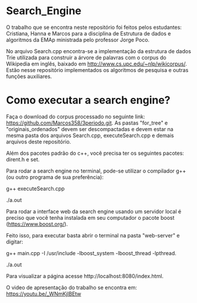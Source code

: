 # Search_Engine

O trabalho que se encontra neste repositório foi feitos pelos estudantes: Cristiana, Hanna e Marcos para a disciplina de Estrutura de dados e algoritmos da EMAp ministrada pelo professor Jorge Poco.

No arquivo Search.cpp encontra-se a implementação da estrutura de dados Trie utilizada para construir a árvore de palavras com o corpus do Wikipedia em inglês, baixado em http://www.cs.upc.edu/~nlp/wikicorpus/. Estão nesse repositório implementados os algoritmos de pesquisa e outras funções auxiliares.

# Como executar a search engine?

Faça o download do corpus processado no seguinte link: https://github.com/Marcos358/3periodo.git. As pastas "for_tree" e "originais_ordenados" devem ser descompactadas e devem estar na mesma pasta dos arquivos Search.cpp, executeSearch.cpp e demais arquivos deste repositório.

Além dos pacotes padrão do c++, você precisa ter os seguintes pacotes: dirent.h e set.

Para rodar a search engine no terminal, pode-se utilizar o compilador g++ (ou outro programa de sua preferência):

g++ executeSearch.cpp

./a.out

Para rodar a interface web da search engine usando um servidor local é preciso que você tenha instalada em seu computador o pacote boost (https://www.boost.org/). 

Feito isso, para executar basta abrir o terminal na pasta "web-server" e digitar: 

g++ main.cpp -I /usr/include -lboost_system -lboost_thread -lpthread.

./a.out

Para visualizar a página acesse http://localhost:8080/index.html.

O video de apresentação do trabalho se encontra em: https://youtu.be/_WNmKjIBEtw
